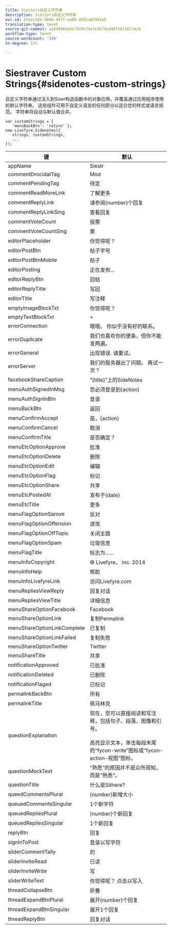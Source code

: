 ```yaml
---
title: Siestors自定义字符串
description: Siestors自定义字符串
exl-id: b5e2c18b-5b98-45ff-aa89-dd92a02949a9
translation-type: tm+mt
source-git-commit: a2449482e617939cfda7e367da34875bf187c4c9
workflow-type: tm+mt
source-wordcount: '339'
ht-degree: 12%

---
```


# Siestraver Custom Strings{#sidenotes-custom-strings}

自定义字符串通过注入到Siser构造函数中的对象应用，并覆盖通过应用程序使用的默认字符串。 这些组件可用于自定义语言的任何部分以适合您的样式或语言规范。 字符串将自动与默认值合并。

```
var customStrings = { 
   'menuBackBtn': 'return' }; 
new Livefyre.Sidenotes({ 
   strings: customStrings, 
   ...  
});
```

| 键 | 默认 |
|---|---|
| appName | Siestr |
| commentDrocidatTag | Mod |
| commentPendingTag | 待定 |
| commentReadMoreLink | 了解更多 |
| commentReplyLink | 请参阅{number}个回复 |
| commentReplyLinkSing | 查看回复 |
| commentVoteCount | 投票 |
| commentVoteCountSing | 票 |
| editorPlaceholder | 你觉得呢？ |
| editorPostBtn | 帖子字号 |
| editorPostBtnMobile | 帖子 |
| editorPosting | 正在发布… |
| editorReplyBtn | 回帖 |
| editorReplyTitle | 写回 |
| editorTitle | 写注释 |
| emptyImageBlockTxt | 你觉得呢？ |
| emptyTextBlockTxt | + |
| errorConnection | 哦哦。 你似乎没有好的联系。 |
| errorDuplicate | 我们也喜欢你的便条，但你不能发两遍。 |
| errorGeneral | 出现错误. 请重试。 |
| errorServer | 我们的服务器出了问题。 再试一次？ |
| facebookShareCaption | “{title}”上的SideNotes |
| menuAuthSignedInMsg | 您必须登录到{action} |
| menuAuthSignInBtn | 登录 |
| menuBackBtn | 返回 |
| menuConfirmAccept | 是，{action} |
| menuConfirmCancel | 取消 |
| menuConfirmTitle | 是否确定？ |
| menuEtcOptionApprove | 批准 |
| menuEtcOptionDelete | 删除 |
| menuEtcOptionEdit | 编辑 |
| menuEtcOptionFlag | 标记 |
| menuEtcOptionShare | 共享 |
| menuEtcPostedAt | 发布于{date} |
| menuEtcTitle | 更多 |
| menuFlagOptionSarove | 反对 |
| menuFlagOptionOffension | 进攻 |
| menuFlagOptionOffTopic | 关闭主题 |
| menuFlagOptionSpam | 垃圾信息 |
| menuFlagTitle | 标志为…… |
| menuInfoCopyright | © Livefyre， Inc. 2014 |
| menuInfoHelp | 帮助 |
| menuInfoLivefyreLink | 访问Livefyre.com |
| menuRepliesViewReply | 回复对话 |
| menuRepliesViewTitle | 详细信息 |
| menuShareOptionFacebook | Facebook |
| menuShareOptionLink | 复制Permalink |
| menuShareOptionLinkComplete | 已复制 |
| menuShareOptionLinkFailed | 复制失败 |
| menuShareOptionTwitter | Twitter |
| menuShareTitle | 共享 |
| notificationApproved | 已批准 |
| notificationDeleted | 已删除 |
| notificationFlaged | 已标记 |
| permalinkBackBtn | 所有 |
| permalinkTitle | 佩马林克 |
| questionExplanation | 现在，您可以直接阅读和写注释，包括句子、段落、图像和引号。<br><br>高亮显示文本，单击每段末尾的“fycon-write”图标或“fycon-action-视图”图标。 |
| questionMockText | “熟悉”的原因并不是众所周知，而是“熟悉”。 |
| questionTitle | 什么是Sithere? |
| queedCommentsPlural | {number}新增大小 |
| queuedCommentsSingular | 1个新字符 |
| queuedRepliesPlural | {number}个新回复 |
| queuedRepliesSingular | 1个新回复 |
| replyBtn | 回复 |
| signInToPost | 登录以写字符 |
| sliderCommentTally | 的 |
| sliderInviteRead | 已读 |
| sliderInviteWrite | 写 |
| sliderWriteText | 你觉得呢？ 点击以写入 |
| threadCollapseBtn | 折叠 |
| threadExpandBtnPlural | 展开{number}个回复 |
| threadExpandBtnSingular | 展开1个回复 |
| threadReplyBtn | 回复对话 |
